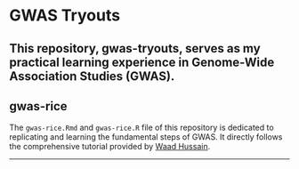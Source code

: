 # GWAS Tryouts

This repository, **gwas-tryouts**, serves as my practical learning experience in Genome-Wide Association Studies (GWAS).
---

## gwas-rice

The `gwas-rice.Rmd` and `gwas-rice.R` file of this repository is dedicated to replicating and learning the fundamental steps of GWAS. It directly follows the comprehensive tutorial provided by [Waad Hussain](https://whussain2.github.io/Materials/Teaching/GWAS_R_2.html#content).

---